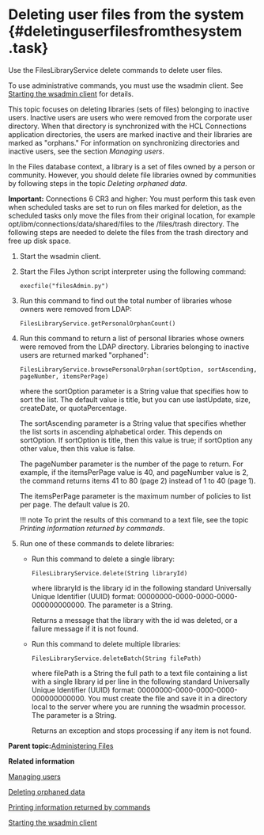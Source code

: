 # Deleting user files from the system {#deletinguserfilesfromthesystem .task}

Use the FilesLibraryService delete commands to delete user files.

To use administrative commands, you must use the wsadmin client. See [Starting the wsadmin client](t_admin_wsadmin_starting.md) for details.

This topic focuses on deleting libraries \(sets of files\) belonging to inactive users. Inactive users are users who were removed from the corporate user directory. When that directory is synchronized with the HCL Connections application directories, the users are marked inactive and their libraries are marked as "orphans." For information on synchronizing directories and inactive users, see the section *Managing users*.

In the Files database context, a library is a set of files owned by a person or community. However, you should delete file libraries owned by communities by following steps in the topic *Deleting orphaned data*.

**Important:** Connections 6 CR3 and higher: You must perform this task even when scheduled tasks are set to run on files marked for deletion, as the scheduled tasks only move the files from their original location, for example opt/ibm/connections/data/shared/files to the /files/trash directory. The following steps are needed to delete the files from the trash directory and free up disk space.

1.  Start the wsadmin client.

2.  Start the Files Jython script interpreter using the following command:

    ```
    execfile("filesAdmin.py")
    ```

3.  Run this command to find out the total number of libraries whose owners were removed from LDAP:

    ```
    FilesLibraryService.getPersonalOrphanCount()
    ```

4.  Run this command to return a list of personal libraries whose owners were removed from the LDAP directory. Libraries belonging to inactive users are returned marked "orphaned":

    ```
    FilesLibraryService.browsePersonalOrphan(sortOption, sortAscending, pageNumber, itemsPerPage)
    ```

    where the sortOption parameter is a String value that specifies how to sort the list. The default value is title, but you can use lastUpdate, size, createDate, or quotaPercentage.

    The sortAscending parameter is a String value that specifies whether the list sorts in ascending alphabetical order. This depends on sortOption. If sortOption is title, then this value is true; if sortOption any other value, then this value is false.

    The pageNumber parameter is the number of the page to return. For example, if the itemsPerPage value is 40, and pageNumber value is 2, the command returns items 41 to 80 \(page 2\) instead of 1 to 40 \(page 1\).

    The itemsPerPage parameter is the maximum number of policies to list per page. The default value is 20.

    !!! note
    To print the results of this command to a text file, see the topic *Printing information returned by commands*.

5.  Run one of these commands to delete libraries:

    -   Run this command to delete a single library:

        ```
        FilesLibraryService.delete(String libraryId)
        ```

        where libraryId is the library id in the following standard Universally Unique Identifier \(UUID\) format: 00000000-0000-0000-0000-000000000000. The parameter is a String.

        Returns a message that the library with the id was deleted, or a failure message if it is not found.

    -   Run this command to delete multiple libraries:

        ```
        FilesLibraryService.deleteBatch(String filePath)
        ```

        where filePath is a String the full path to a text file containing a list with a single library id per line in the following standard Universally Unique Identifier \(UUID\) format: 00000000-0000-0000-0000-000000000000. You must create the file and save it in a directory local to the server where you are running the wsadmin processor. The parameter is a String.

        Returns an exception and stops processing if any item is not found.


**Parent topic:**[Administering Files](../admin/c_admin_files_overview.md)

**Related information**  


[Managing users](../admin/c_admin_common_user_life_cycle_over.md)

[Deleting orphaned data](../admin/t_admin_communities_delete_orphaned_data.md)

[Printing information returned by commands](../admin/t_admin_files_printing.md)

[Starting the wsadmin client](../admin/t_admin_wsadmin_starting.md)

